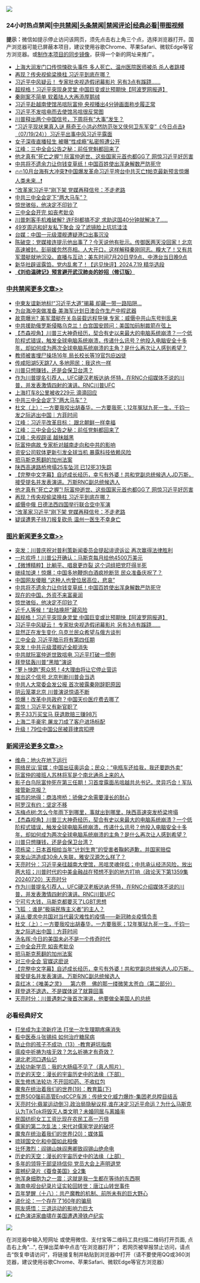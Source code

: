 ![](https://raw.githubusercontent.com/jsvpn/jsproxy/dev/64photo/fqnews-qr.jpg)

<div id="tt">
<h3>24小时热点禁闻|<a href="#%E4%B8%AD%E5%85%B1%E7%A6%81%E9%97%BB%E6%9B%B4%E5%A4%9A%E6%96%87%E7%AB%A0">中共禁闻</a>|<a href="#%E5%9B%BE%E7%89%87%E6%96%B0%E9%97%BB%E6%9B%B4%E5%A4%9A%E6%96%87%E7%AB%A0">头条禁闻</a>|<a href="#%E6%96%B0%E9%97%BB%E8%AF%84%E8%AE%BA%E6%9B%B4%E5%A4%9A%E6%96%87%E7%AB%A0">禁闻评论|<a href="#%E5%BF%85%E7%9C%8B%E7%BB%8F%E5%85%B8%E5%A5%BD%E6%96%87">经典必看</a>|<a href="https://2654106.xyz/3" target="_blank">带图视频</a></h3>
<div><b>提示：</b>微信如提示停止访问该网页，须先点击右上角三个点，选择浏览器打开。国产浏览器可能已屏蔽本项目，建议使用谷歌Chrome、苹果Safari、微软Edge等官方浏览器。或<a href="%E5%88%B6%E4%BD%9Cgit%E7%A6%81%E9%97%BB%E9%95%9C%E5%83%8F.md">制作本项目的同步镜像</a>，获得一个新的网址来推广。</div>
<ul>

<li><a href="/cnnews/20240720/2064725.md">上海大润发门口传惊悚砍头事件 多人死亡、温州医院医师被杀 杀人者跳楼</a></li>
<li><a href="/cbnews/20240720/2064742.md">再现？传央视偷梁换柱 习近平到底在哪？</a></li>
<li><a href="/topimagenews/20240720/2064777.md">习近平中风疑云！ 专家批央视造假闭幕影片 另有3点有蹊跷......</a></li>
<li><a href="/topimagenews/20240721/2064851.md">超规格！习近平突现身灵堂 中国巨变或比预期快【阿波罗网报道】</a></li>
<li><a href="/headline/20240720/2064701.md">秦刚案不简单 软着陆人大再添厚鹅绒</a></li>
<li><a href="/headline/20240720/2064796.md">习近平赴越南使馆吊唁阮富仲 央视播出4分钟画面称步履正常</a></li>
<li><a href="/ccpdope/20240721/2064828.md">习近平不发唁电而去使馆吊唁很反常图</a></li>
<li><a href="/cnnews/20240721/2064853.md">川普释出两个中国信号，下周将有“大事”发生？</a></li>
<li><a href="/sohnews/20240720/2064731.md">“习近平现状果真入谜 蔡奇王小洪必然防范张又侠何卫东军变”《今日点击》（07/19/24））习近平出事中风习近平露面</a></li>
<li><a href="/cnnews/hknews/20240721/2064886.md">女子深夜直播轻生 被曝“性成瘾”私密照遭公开</a></li>
<li><a href="/cbnews/20240721/2064825.md">江峰：三中全会公告之秘：前任党魁都回来了</a></li>
<li><a href="/cbnews/20240720/2064752.md">他才真有“死亡之握”! 阮富仲逝世、这些国家元首也都GG了 网惊习近平好厉害</a></li>
<li><a href="/topimagenews/20240721/2064872.md">中共将不遗余力让你钱变草纸！中国百姓使出浑身解数严防死守</a></li>
<li><a href="/sohnews/20240720/2064681.md">🔥🔥10月台海有大冲突❓中国爆发革命习近平垮台中共灭亡❗帕克最新预言惊爆人类未来...❗</a></li>
<li><a href="/cbnews/20240720/2064740.md">“改革家习近平”刚下架 党媒再释信号：不走老路</a></li>
<li><a href="/cbnews/20240721/2064873.md">中共三中全会定下“两大马车”？</a></li>
<li><a href="/topimagenews/20240721/2064855.md">惊世骇俗，他决定不印钞了</a></li>
<li><a href="/comments/20240721/2064812.md">三中全会开完 如丧考妣😵</a></li>
<li><a href="/cnnews/20240720/2064724.md">川普刺客手机难破解? 连FBI都搞不定 求助这国40分钟就解决了…..</a></li>
<li><a href="/yule/20240721/2064827.md">49岁周迅和好友私下聚会 没了滤镜脸上坑坑洼洼</a></li>
<li><a href="/headline/20240720/2064736.md">台媒：中国一元级潜舰遭疑港口出事沉没</a></li>
<li><a href="/sohnews/20240720/2064732.md">陈破空：党媒接连提示他出事了？今天说他有批示。传御医两天没回家！北京高速被封。彭丽媛忽然亮相。人大开口，这样解释秦刚同志。糗大了！又有共军潜艇就地沉没。直播与互动：美东时间7月20日早9点、中港台当日晚9点</a></li>
<li><a href="/sohnews/20240720/2064768.md">新华社辟谣露馅，党内乱套了！【远见快评】2024.7.19 精华选段</a></li>
<li><b><a href="/comments/20200207/1272816.md" target="_blank">《刘伯温碑记》预言避开武汉肺炎的妙招（修订版）</a></b></li>
</ul>
</div>

<div class="catlist">
<h3><a href="/cbnews/" target="_blank">中共禁闻</a><span><a href="/cbnews/" target="_blank" rel="nofollow">更多文章>></a></span></h3>
<ul>
<li><a href="/cbnews/20240721/2064991.md" target="_blank">中柬友谊新地标!“习近平大道”揭幕 却藏一带一路陷阱…</a></li>
<li><a href="/cbnews/20240721/2064974.md" target="_blank">为台海冲突做准备 美海军计划日澳合作生产中程武器</a></li>
<li><a href="/cbnews/20240721/2064973.md" target="_blank">故意曝光? 美军潜艇在关岛装载远程导弹 专家：威慑中共山东号别乱来</a></li>
<li><a href="/cbnews/20240721/2064972.md" target="_blank">中共援助俄罗斯侵略乌克兰！白宫国安顾问：美国加码制裁箭在弦上</a></li>
<li><a href="/comments/20240721/2064938.md" target="_blank">【杰森视角】川普三大神奇经历，契合有史以来最大的电脑系统崩溃？一个低阶程式错误，触发全球电脑系统崩溃，传递什么讯号？他投入电脑安全十多年，却如何成为两次全球电脑系统崩溃的主角？是什么再次让人感到希望？</a></li>
<li><a href="/cbnews/20240721/2064927.md" target="_blank">教师被害埋尸操场16年 局长校长等19官包庇凶徒</a></li>
<li><a href="/cbnews/20240721/2064926.md" target="_blank">传咸阳湖5天跳7人 多地网民：我这也一样</a></li>
<li><a href="/comments/20240721/2064914.md" target="_blank">川普只想赚钱，还是会保卫台湾？</a></li>
<li><a href="/comments/20240721/2064899.md" target="_blank">作为川普提名引荐人，UFC硬汉老板达纳·怀特，在RNC介绍媒体不说的川普，并发表激情四射的演讲。RNC川普UFC</a></li>
<li><a href="/cbnews/20240721/2064884.md" target="_blank">上海打车8公里被收229元 滴滴回应</a></li>
<li><a href="/cbnews/20240721/2064873.md" target="_blank">中共三中全会定下“两大马车”？</a></li>
<li><a href="/comments/20240721/2064869.md" target="_blank">杜文（上）：一方要我咬出胡春华，一方要我死；12年冤狱九死一生，千钧一发之际逃出中国｜方菲时间</a></li>
<li><a href="/cbnews/20240721/2064826.md" target="_blank">江峰：习近平改革目标： 跟北朝鲜一样幸福</a></li>
<li><a href="/cbnews/20240721/2064825.md" target="_blank">江峰：三中全会公告之秘：前任党魁都回来了</a></li>
<li><a href="/cbnews/20240721/2064824.md" target="_blank">江峰：央视辟谣 越抹越黑</a></li>
<li><a href="/cbnews/20240721/2064821.md" target="_blank">阮富仲病故 专家析对越南走向和中共的影响</a></li>
<li><a href="/cbnews/20240720/2064787.md" target="_blank">资安公司软体更新引发全球当机 暴露科技依赖风险</a></li>
<li><a href="/comments/20240720/2064784.md" target="_blank">把马斯克惹翻的加州法案</a></li>
<li><a href="/cbnews/20240720/2064780.md" target="_blank">陕西高速路桥垮塌25车坠河 已12死31失踪</a></li>
<li><a href="/comments/20240720/2064775.md" target="_blank">【完整中文字幕】自述成长经历，幸亏有外婆！共和党副总统候选人JD万斯，接受提名并发表演讲。万斯RNC副总统候选人</a></li>
<li><a href="/cbnews/20240720/2064752.md" target="_blank">他才真有“死亡之握”! 阮富仲逝世、这些国家元首也都GG了 网惊习近平好厉害</a></li>
<li><a href="/cbnews/20240720/2064742.md" target="_blank">再现？传央视偷梁换柱 习近平到底在哪？</a></li>
<li><a href="/cbnews/20240720/2064741.md" target="_blank">威慑中俄 日德法西四国举行联合空中军演</a></li>
<li><a href="/cbnews/20240720/2064740.md" target="_blank">“改革家习近平”刚下架 党媒再释信号：不走老路</a></li>
<li><a href="/cbnews/20240720/2064739.md" target="_blank">疑误遭男子持刀报复砍杀 温州一医生不幸身亡</a></li>

</ul>
</div>
<div class="catlist">
<h3><a href="/topimagenews/" target="_blank">图片新闻</a><span><a href="/topimagenews/" target="_blank" rel="nofollow">更多文章>></a></span></h3>
<ul>
<li><a href="/topimagenews/20240721/2064971.md" target="_blank">突发：川普庆祝对普利策新闻委员会提起诽谤诉讼 再次赢得法律胜利</a></li>
<li><a href="/topimagenews/20240721/2064955.md" target="_blank">一片欢呼！川普公开确认：马斯克每月给他4500万美元</a></li>
<li><a href="/topimagenews/20240721/2064954.md" target="_blank">【微博精粹】比躺平、唱衰更炸裂 这个词组把党吓得半死</a></li>
<li><a href="/topimagenews/20240721/2064953.md" target="_blank">继续加速！惊爆：中国多地鞭炮白酒疯抢断货 民众准备庆祝了？</a></li>
<li><a href="/topimagenews/20240721/2064907.md" target="_blank">中国网友傻眼 “这种人也曾位居高位，悲哀”</a></li>
<li><a href="/topimagenews/20240721/2064872.md" target="_blank">中共将不遗余力让你钱变草纸！中国百姓使出浑身解数严防死守</a></li>
<li><a href="/topimagenews/20240721/2064871.md" target="_blank">现在的中国，外资不来富豪润</a></li>
<li><a href="/topimagenews/20240721/2064855.md" target="_blank">惊世骇俗，他决定不印钞了</a></li>
<li><a href="/topimagenews/20240721/2064852.md" target="_blank">近千人等候！“赴陆换肝”藏风险</a></li>
<li><a href="/topimagenews/20240721/2064851.md" target="_blank">超规格！习近平突现身灵堂 中国巨变或比预期快【阿波罗网报道】</a></li>
<li><a href="/topimagenews/20240720/2064777.md" target="_blank">习近平中风疑云！ 专家批央视造假闭幕影片 另有3点有蹊跷&#8230;&#8230;</a></li>
<li><a href="/topimagenews/20240720/2064750.md" target="_blank">显然正在发生变化 乌克兰民众希望与俄方谈判</a></li>
<li><a href="/topimagenews/20240720/2064643.md" target="_blank">三中全会 习近平暗示将有第四任期</a></li>
<li><a href="/topimagenews/20240720/2064632.md" target="_blank">突发！中共元级潜舰近全舰消失</a></li>
<li><a href="/topimagenews/20240720/2064580.md" target="_blank">中共就阮富仲逝世致唁电 习近平打破一惯例</a></li>
<li><a href="/topimagenews/20240720/2064579.md" target="_blank">拜登猛轰川普“黑暗”演说</a></li>
<li><a href="/topimagenews/20240720/2064546.md" target="_blank">“萝卜快跑”惹众怒！4大理由将让它停止营运</a></li>
<li><a href="/topimagenews/20240720/2064545.md" target="_blank">放出这个信号 北京判断川普会当选</a></li>
<li><a href="/topimagenews/20240720/2064544.md" target="_blank">中共人大常委会发公报 首次披露秦刚辞职原因</a></li>
<li><a href="/topimagenews/20240720/2064543.md" target="_blank">阴云笼罩北京 川普演说惊语不断</a></li>
<li><a href="/topimagenews/20240720/2064542.md" target="_blank">惊爆！改革中共政府？中国天价医疗费去哪了</a></li>
<li><a href="/topimagenews/20240720/2064541.md" target="_blank">震惊！习近平又有新官职了</a></li>
<li><a href="/topimagenews/20240720/2064524.md" target="_blank">男子33万买宝马 获退款赔三赚98万</a></li>
<li><a href="/topimagenews/20240720/2064523.md" target="_blank">上海二手豪宅 屠龙刀成了客户进场标配</a></li>
<li><a href="/topimagenews/20240720/2064522.md" target="_blank">升级！79位中国公民被菲律宾扣押</a></li>

</ul>
</div>
<div class="catlist">
<h3><a href="/comments/" target="_blank">新闻评论</a><span><a href="/comments/" target="_blank" rel="nofollow">更多文章>></a></span></h3>
<ul>
<li><a href="/comments/20240721/2064961.md" target="_blank">维舟：地火在地下运行</a></li>
<li><a href="/comments/20240721/2064960.md" target="_blank">网络民议:官媒：中国出征奥运会；民众：“电瓶车还给我，我还要跑外卖”</a></li>
<li><a href="/comments/20240721/2064959.md" target="_blank">阮富仲的接班人苏林将军是个南北通杀上来的人</a></li>
<li><a href="/comments/20240721/2064951.md" target="_blank">影子白鸟阮富仲死在第三任期！习首度露面吊唁越共总书记，灵异巧合！军队接管新京报？</a></li>
<li><a href="/comments/20240721/2064941.md" target="_blank">城市的地得：商洛垮桥：骄傲之余需要漫长的耐心</a></li>
<li><a href="/comments/20240721/2064940.md" target="_blank">阿罗汉有约：坚定不移</a></li>
<li><a href="/comments/20240721/2064939.md" target="_blank">冻梅点树:怎么今年雨下到哪里，事就出到哪里，陕西高速突发桥梁垮塌</a></li>
<li><a href="/comments/20240721/2064938.md" target="_blank">【杰森视角】川普三大神奇经历，契合有史以来最大的电脑系统崩溃？一个低阶程式错误，触发全球电脑系统崩溃，传递什么讯号？他投入电脑安全十多年，却如何成为两次全球电脑系统崩溃的主角？是什么再次让人感到希望？</a></li>
<li><a href="/comments/20240721/2064914.md" target="_blank">川普只想赚钱，还是会保卫台湾？</a></li>
<li><a href="/comments/20240721/2064909.md" target="_blank">项栋梁：日本首相给当年“计划生育”的受害者鞠躬道歉，并国家赔偿</a></li>
<li><a href="/comments/20240721/2064908.md" target="_blank">突发山洪造成30余人失联，雅安汉源怎么样了？</a></li>
<li><a href="/comments/20240721/2064904.md" target="_blank">天亮时分：习近平亲往越南大使馆，吊唁灵魂伴侣；中共承认经济风险，放出两大招；川普时代的中美金融战在预想不到的地方打响（政论天下第1359集 20240720）天亮时分</a></li>
<li><a href="/comments/20240721/2064899.md" target="_blank">作为川普提名引荐人，UFC硬汉老板达纳·怀特，在RNC介绍媒体不说的川普，并发表激情四射的演讲。RNC川普UFC</a></li>
<li><a href="/comments/20240721/2064889.md" target="_blank">宁可亏大钱，马斯克都要灭了LGBT思想</a></li>
<li><a href="/comments/20240721/2064876.md" target="_blank">飞狐 ：谁是“极端民族主义者”的主人？</a></li>
<li><a href="/comments/20240721/2064875.md" target="_blank">译丛:要求中共国对当代最灾难性的疫情——新冠肺炎疫情负责</a></li>
<li><a href="/comments/20240721/2064869.md" target="_blank">杜文（上）：一方要我咬出胡春华，一方要我死；12年冤狱九死一生，千钧一发之际逃出中国｜方菲时间</a></li>
<li><a href="/comments/20240721/2064856.md" target="_blank">汤名晖:今日的美国未必不是一个传奇时代</a></li>
<li><a href="/comments/20240721/2064812.md" target="_blank">三中全会开完 如丧考妣😵</a></li>
<li><a href="/comments/20240720/2064784.md" target="_blank">把马斯克惹翻的加州法案</a></li>
<li><a href="/comments/20240720/2064783.md" target="_blank">对三中全会 官媒这麽说</a></li>
<li><a href="/comments/20240720/2064775.md" target="_blank">【完整中文字幕】自述成长经历，幸亏有外婆！共和党副总统候选人JD万斯，接受提名并发表演讲。万斯RNC副总统候选人</a></li>
<li><a href="/comments/20240720/2064729.md" target="_blank">袁红冰：《唯美之灵》    第六卷    佛的那一缕微笑太苍白（第二部分）</a></li>
<li><a href="/comments/20240720/2064711.md" target="_blank">拜登退不退选，不是媒体说了就算回事</a></li>
<li><a href="/comments/20240720/2064655.md" target="_blank">天亮时分：川普遇刺之後首次演讲，他要做全美国人的总统</a></li>

</ul>
</div>

<div class="catlist">
<h3>必看经典好文</h3>
<ul>
<li><a href="/cbnews/20210810/1603566.md" target="_blank">打坐成为主流新疗法 打坐一次生理期疼痛消失</a></li>
<li><a href="/comments/20230423/1875655.md" target="_blank">看中医泰斗张锡纯 如何治疗糖尿病</a></li>
<li><a href="/comments/20230930/1940691.md" target="_blank">防止你的孩子不成功（13）-教育避坑指南</a></li>
<li><a href="/comments/20200502/1322275.md" target="_blank">瘟疫中祈祷为啥无效？怎么祈祷才有奇效？</a></li>
<li><a href="/comments/20240116/1984226.md" target="_blank">湖北老河口遇仙记</a></li>
<li><a href="/comments/20210905/1619324.md" target="_blank">法轮功新学员：我的大肠癌不见了（真人照片）</a></li>
<li><a href="/tculture/20121025/73066.md" target="_blank">历史的天空：漫长的宇宙历史中的法缘（下部）</a></li>
<li><a href="/cbnews/20211114/1652055.md" target="_blank">医生修炼法轮功 不开回扣药、不收红包</a></li>
<li><a href="/comments/20180716/972458.md" target="_blank">魔鬼在统治着我们的世界(19)：教育篇(下)</a></li>
<li><a href="/comments/20220728/1764121.md" target="_blank">世界500强前高管EndCCP车游：传统文化威力爆炸-集团老总瞠目结舌</a></li>
<li><a href="/cbnews/20220620/1747851.md" target="_blank">天亮时分:翡翠运动倒习,政治局隐秘议程,谁在决定习近平命运？为什么马斯克认为TikTok将毁灭人类文明？未婚同居与离婚率</a></li>
<li><a href="/lifebaike/20200515/1328783.md" target="_blank">民国纺织女工工资比现在农民工高一万倍</a></li>
<li><a href="/tculture/20181126/1037279.md" target="_blank">儒家的第二次乱法：宋代对儒家学说的破坏</a></li>
<li><a href="/comments/20180725/976787.md" target="_blank">魔鬼在统治着我们的世界(20)：媒体篇</a></li>
<li><a href="/bannedvideo/20220411/1717515.md" target="_blank">琉球国文化和中国如此相像</a></li>
<li><a href="/cbnews/20200727/1366904.md" target="_blank">壮怀激烈：阎锡山妹阎惠卿致阎锡山绝命电</a></li>
<li><a href="/tculture/20121025/73065.md" target="_blank">历史的天空：漫长的宇宙历史中的法缘（上部）</a></li>
<li><a href="/comments/20210307/1500218.md" target="_blank">多年的领导干部坚持信仰 党员大会上声明退党</a></li>
<li><a href="/ccpdope/20210120/1471113.md" target="_blank">震撼纪录片《蚕食美国》全2集</a></li>
<li><a href="/topimagenews/20210219/1489990.md" target="_blank">他浑身细胞为之一震：这就是我一生都在等待的东西啊</a></li>
<li><a href="/aomi/life/20150328/379826.md" target="_blank">海南电视台纪录片证实轮回转世：唐江山转世事件</a></li>
<li><a href="/comments/20240704/2058130.md" target="_blank">百年梦醒（十八）：共产魔教的机制、前所未有的巨大野心</a></li>
<li><a href="/comments/20200907/1392278.md" target="_blank">进化论：一个存在了160年的骗局</a></li>
<li><a href="/cbnews/20200126/1265515.md" target="_blank">网友感悟：三退运动的影响力巨大</a></li>
<li><a href="/lishi/20140517/664349.md" target="_blank">红色演讲家曲啸在美国遭遇滑铁卢纪实</a></li>

</ul>
</div>

![](https://raw.githubusercontent.com/jsvpn/jsproxy/dev/64photo/fqnews-qr.jpg)

在浏览器中输入短网址 或使用微信、支付宝等二维码工具扫描二维码打开页面, 点击右上角"...", 在弹出菜单中点击“在浏览器打开”； 若网页被举报禁止访问，请点击“恢复申请访问”，将链接复制并粘贴到浏览器中打开（请不要使用QQ或360浏览器，建议使用谷歌Chrome、苹果Safari、微软Edge等官方浏览器）

![](https://raw.githubusercontent.com/jsvpn/jsproxy/dev/64photo/wx.jpg)